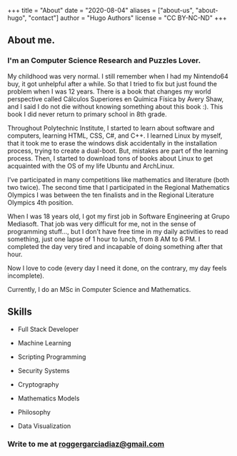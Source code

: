 +++
title = "About"
date = "2020-08-04"
aliases = ["about-us", "about-hugo", "contact"]
author = "Hugo Authors"
license = "CC BY-NC-ND"
+++
## About me.


### I'm an Computer Science Research and Puzzles Lover.

My childhood was very normal.  I still remember when I had my Nintendo64 buy, it got unhelpful after a while. So that I tried to fix but just found the problem when I was 12 years.
There is a book that changes my world perspective called Cálculos Superiores en Química Física by Avery Shaw, and I said I do not die without knowing something about this book :).  This book I did never return to primary school in 8th grade.

Throughout Polytechnic Institute, I started to learn about software and computers, learning  HTML, CSS, C#, and C++. I learned Linux by myself, that it took me to erase the windows disk accidentally in the installation process, trying to create a dual-boot. But, mistakes are part of the learning process. Then,  I started to download tons of books about Linux to get acquainted with the OS of my life Ubuntu and ArchLinux.

I’ve participated in many competitions like mathematics and literature (both two twice). The second time that I participated in the Regional Mathematics Olympics I was between the ten finalists and in the Regional Literature Olympics 4th position.

When I was 18 years old, I got my first job in Software Engineering at Grupo Mediasoft. That job was very difficult for me, not in the sense of programming stuff…, but I don’t have free time in my daily activities to read something, just one lapse of 1 hour to lunch, from 8 AM to 6 PM. I completed the day very tired and incapable of doing something after that hour.  

Now I love to code (every day I need it done, on the contrary, my day feels incomplete).

Currently, I do an MSc in Computer Science and Mathematics.


## Skills
- Full Stack Developer
- Machine Learning
- Scripting Programming
- Security Systems

- Cryptography
- Mathematics Models
- Philosophy
- Data Visualization

### Write to me at roggergarciadiaz@gmail.com
